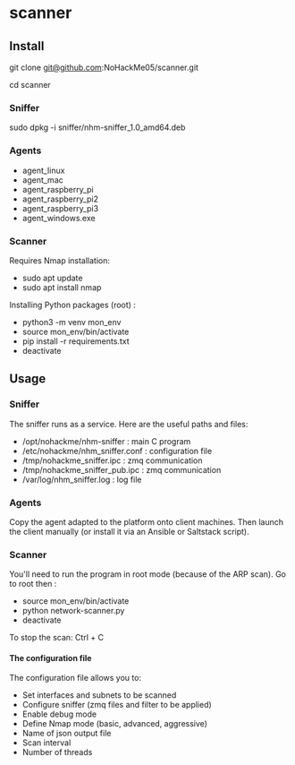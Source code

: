 # scanner

## Install

git clone git@github.com:NoHackMe05/scanner.git

cd scanner

### Sniffer

sudo dpkg -i sniffer/nhm-sniffer_1.0_amd64.deb

### Agents

- agent_linux
- agent_mac
- agent_raspberry_pi
- agent_raspberry_pi2
- agent_raspberry_pi3
- agent_windows.exe

### Scanner

Requires Nmap installation:

- sudo apt update
- sudo apt install nmap

Installing Python packages (root) :

- python3 -m venv mon_env
- source mon_env/bin/activate
- pip install -r requirements.txt
- deactivate

## Usage

### Sniffer

The sniffer runs as a service. Here are the useful paths and files:

- /opt/nohackme/nhm-sniffer : main C program
- /etc/nohackme/nhm_sniffer.conf : configuration file
- /tmp/nohackme_sniffer.ipc : zmq communication
- /tmp/nohackme_sniffer_pub.ipc : zmq communication
- /var/log/nhm_sniffer.log : log file

### Agents

Copy the agent adapted to the platform onto client machines. Then launch the client manually (or install it via an Ansible or Saltstack script).

### Scanner

You'll need to run the program in root mode (because of the ARP scan). Go to root then :

- source mon_env/bin/activate
- python network-scanner.py
- deactivate

To stop the scan: Ctrl + C

#### The configuration file

The configuration file allows you to:

- Set interfaces and subnets to be scanned
- Configure sniffer (zmq files and filter to be applied)
- Enable debug mode
- Define Nmap mode (basic, advanced, aggressive)
- Name of json output file
- Scan interval
- Number of threads
